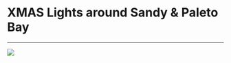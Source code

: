 # XMAS Lights around Sandy & Paleto Bay 


---
[![](https://dcbadge.vercel.app/api/server/cfxdev)](https://discord.gg/cfxdev)

